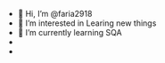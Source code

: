 - 👋 Hi, I’m @faria2918
- 👀 I’m interested in Learing new things
- 🌱 I’m currently learning SQA
- 
-

<!---
faria2918/faria2918 is a ✨ special ✨ repository because its `README.md` (this file) appears on your GitHub profile.
You can click the Preview link to take a look at your changes.
--->

